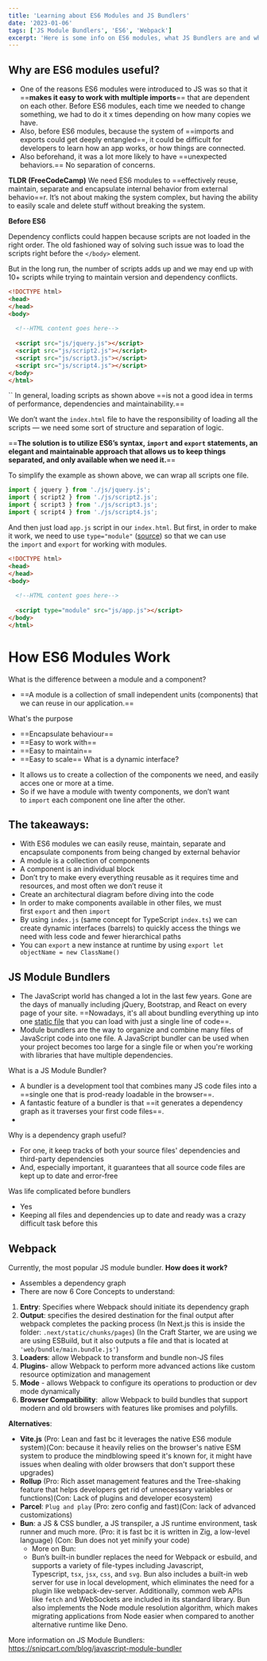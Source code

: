 ```yaml
---
title: 'Learning about ES6 Modules and JS Bundlers'
date: '2023-01-06'
tags: ['JS Module Bundlers', 'ES6', 'Webpack']
excerpt: 'Here is some info on ES6 modules, what JS Bundlers are and why we have them, with some examples.'
---
```


## Why are ES6 modules useful? 
* One of the reasons ES6 modules were introduced to JS was so that it ==**makes it easy to work with multiple imports**== that are dependent on each other. Before ES6 modules, each time we needed to change something, we had to do it x times depending on how many copies we have.
* Also, before ES6 modules, because the system of ==imports and exports could get deeply entangled==, it could be difficult for developers to learn how an app works, or how things are connected.
* Also beforehand, it was a lot more likely to have ==unexpected behaviors.== No separation of concerns.

**TLDR (FreeCodeCamp)**
We need ES6 modules to ==effectively reuse, maintain, separate and encapsulate internal behavior from external behavio==r. It’s not about making the system complex, but having the ability to easily scale and delete stuff without breaking the system.


**Before ES6**

Dependency conflicts could happen because scripts are not loaded in the right order.
The old fashioned way of solving such issue was to load the scripts right before the `</body>` element.

But in the long run, the number of scripts adds up and we may end up with 10+ scripts while trying to maintain version and dependency conflicts.

```html
<!DOCTYPE html>
<head>
</head>
<body>
  
  <!--HTML content goes here-->
  
  <script src="js/jquery.js"></script>
  <script src="js/script2.js"></script>
  <script src="js/script3.js"></script>
  <script src="js/script4.js"></script>
</body>
</html>
```
``
In general, loading scripts as shown above ==is not a good idea in terms of performance, dependencies and maintainability.==

We don’t want the `index.html` file to have the responsibility of loading all the scripts — we need some sort of structure and separation of logic.

==**The solution is to utilize ES6’s syntax, `import` and `export` statements, an elegant and maintainable approach that allows us to keep things separated, and only available when we need it.**==


To simplify the example as shown above, we can wrap all scripts one file.
```js
import { jquery } from './js/jquery.js';
import { script2 } from './js/script2.js';
import { script3 } from './js/script3.js';
import { script4 } from './js/script4.js';
```

And then just load `app.js` script in our `index.html`. But first, in order to make it work, we need to use `type="module"` ([source](https://caniuse.com/#search=modules)) so that we can use the `import` and `export` for working with modules.

```html
<!DOCTYPE html>
<head>
</head>
<body>
  
  <!--HTML content goes here-->
  
  <script type="module" src="js/app.js"></script>
</body>
</html>
```



# How ES6 Modules Work

What is the difference between a module and a component? 
* ==A module is a collection of small independent units (components) that we can reuse in our application.==

What's the purpose
-   ==Encapsulate behaviour==
-   ==Easy to work with==
-   ==Easy to maintain==
-   ==Easy to scale==
What is a dynamic interface?
* It allows us to create a collection of the components we need, and easily acces one or more at a time.
* So if we have a module with twenty components, we don’t want to `import` each component one line after the other.

## **The takeaways:**
-   With ES6 modules we can easily reuse, maintain, separate and encapsulate components from being changed by external behavior
-   A module is a collection of components
-   A component is an individual block
-   Don’t try to make every everything reusable as it requires time and resources, and most often we don’t reuse it
-   Create an architectural diagram before diving into the code
-   In order to make components available in other files, we must first `export` and then `import`
-   By using `index.js` (same concept for TypeScript `index.ts`) we can create dynamic interfaces (barrels) to quickly access the things we need with less code and fewer hierarchical paths
-   You can `export` a new instance at runtime by using `export let objectName = new ClassName()`

## JS Module Bundlers
* The JavaScript world has changed a lot in the last few years. Gone are the days of manually including jQuery, Bootstrap, and React on every page of your site. ==Nowadays, it's all about bundling everything up into one [static file](https://snipcart.com/blog/choose-best-static-site-generator) that you can load with just a single line of code==.
* Module bundlers are the way to organize and combine many files of JavaScript code into one file. A JavaScript bundler can be used when your project becomes too large for a single file or when you're working with libraries that have multiple dependencies.

What is a JS Module Bundler?
* A bundler is a development tool that combines many JS code files into a ==single one that is prod-ready loadable in the browser==.
* A fantastic feature of a bundler is that ==it generates a dependency graph as it traverses your first code files==.
* 

Why is a dependency graph useful?
* For one, it keep tracks of both your source files' dependencies and third-party dependencies 
* And, especially important, it guarantees that all source code files are kept up to date and error-free

Was life complicated before bundlers
* Yes
* Keeping all files and dependencies up to date and ready was a crazy difficult task before this


## **Webpack**
Currently, the most popular JS module bundler.
**How does it work?**
* Assembles a dependency graph
* There are now 6 Core Concepts to understand:
1. **Entry**: Specifies where Webpack should initiate its dependency graph
2. **Output**: specifies the desired destination for the final output after webpack completes the packing process (In Next.js this is inside the folder: `.next/static/chunks/pages`) (In the Craft Starter, we are using we are using ESBuild, but it also outputs a file and that is located at `'web/bundle/main.bundle.js'`)
3. **Loaders**: allow Webpack to transform and bundle non-JS files
4. **Plugins**- allow Webpack to perform more advanced actions like custom resource optimization and management
5. **Mode** - allows Webpack to configure its operations to production or dev mode dynamically
6. **Browser Compatibility**:  allow Webpack to build bundles that support modern and old browsers with features like promises and polyfills.

**Alternatives**:
* **Vite.js** (Pro: Lean and fast bc it leverages the native ES6 module system)(Con: because it heavily relies on the browser's native ESM system to produce the mindblowing speed it's known for, it might have issues when dealing with older browsers that don't support these upgrades)
* **Rollup** (Pro: Rich asset management features and the Tree-shaking feature that helps developers get rid of unnecessary variables or functions)(Con: Lack of plugins and developer ecosystem)
* **Parcel**: `Plug and play` (Pro: zero config and fast)(Con: lack of advanced customizations)
* **Bun**: a JS & CSS bundler, a JS transpiler, a JS runtime environment, task runner and much more. (Pro: it is fast bc it is written in Zig, a low-level language) (Con: Bun does not yet minify your code)
	* More on Bun:
	* Bun’s built-in bundler replaces the need for Webpack or esbuild, and supports a variety of file-types including Javascript, Typescript, `tsx`, `jsx`, `css`, and `svg`. Bun also includes a built-in web server for use in local development, which eliminates the need for a plugin like webpack-dev-server. Additionally, common web APIs like `fetch` and WebSockets are included in its standard library. Bun also implements the Node module resolution algorithm, which makes migrating applications from Node easier when compared to another alternative runtime like Deno.

More information on JS Module Bundlers:
https://snipcart.com/blog/javascript-module-bundler
